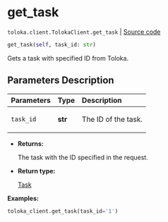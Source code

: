# get_task
`toloka.client.TolokaClient.get_task` | [Source code](https://github.com/Toloka/toloka-kit/blob/v0.1.26/src/client/__init__.py#L40)

```python
get_task(self, task_id: str)
```

Gets a task with specified ID from Toloka.

## Parameters Description

| Parameters | Type | Description |
| :----------| :----| :-----------|
`task_id`|**str**|<p>The ID of the task.</p>

* **Returns:**

  The task with the ID specified in the request.

* **Return type:**

  [Task](toloka.client.task.Task.md)

**Examples:**

```python
toloka_client.get_task(task_id='1')
```
